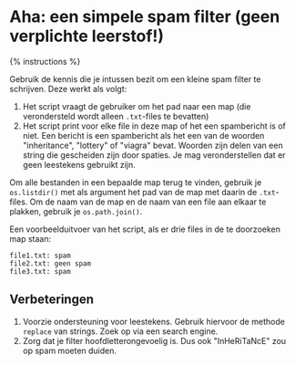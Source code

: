# Aha: een simpele spam filter (geen verplichte leerstof!)
{% instructions %}

Gebruik de kennis die je intussen bezit om een kleine spam filter te schrijven. Deze werkt als volgt:

1. Het script vraagt de gebruiker om het pad naar een map (die verondersteld wordt alleen `.txt`-files te bevatten)
2. Het script print voor elke file in deze map of het een spambericht is of niet. Een bericht is een spambericht als het een van de woorden "inheritance", "lottery" of "viagra" bevat. Woorden zijn delen van een string die gescheiden zijn door spaties. Je mag veronderstellen dat er geen leestekens gebruikt zijn.

Om alle bestanden in een bepaalde map terug te vinden, gebruik je `os.listdir()` met als argument het pad van de map met daarin de `.txt`-files. Om de naam van de map en de naam van een file aan elkaar te plakken, gebruik je `os.path.join()`.

Een voorbeelduitvoer van het script, als er drie files in de te doorzoeken map staan:

```text
file1.txt: spam
file2.txt: geen spam
file3.txt: spam
```

## Verbeteringen
1. Voorzie ondersteuning voor leestekens. Gebruik hiervoor de methode `replace` van strings. Zoek op via een search engine.
2. Zorg dat je filter hoofdletterongevoelig is. Dus ook "InHeRiTaNcE" zou op spam moeten duiden.
